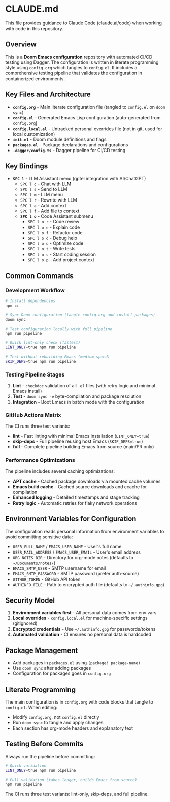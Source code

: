 # CLAUDE.md

This file provides guidance to Claude Code (claude.ai/code) when working with code in this repository.

## Overview

This is a **Doom Emacs configuration** repository with automated CI/CD testing using Dagger. The configuration is written in literate programming style using `config.org` which tangles to `config.el`. It includes a comprehensive testing pipeline that validates the configuration in containerized environments.

## Key Files and Architecture

- **`config.org`** - Main literate configuration file (tangled to `config.el` on `doom sync`)
- **`config.el`** - Generated Emacs Lisp configuration (auto-generated from `config.org`)
- **`config.local.el`** - Untracked personal overrides file (not in git, used for local customization)
- **`init.el`** - Doom module definitions and flags
- **`packages.el`** - Package declarations and configurations
- **`.dagger/config.ts`** - Dagger pipeline for CI/CD testing

## Key Bindings

- **`SPC l`** - LLM Assistant menu (gptel integration with AI/ChatGPT)
  - `SPC l c` - Chat with LLM
  - `SPC l s` - Send to LLM
  - `SPC l m` - LLM menu
  - `SPC l r` - Rewrite with LLM
  - `SPC l a` - Add context
  - `SPC l f` - Add file to context
  - **`SPC l o`** - Code Assistant submenu
    - `SPC l o r` - Code review
    - `SPC l o e` - Explain code
    - `SPC l o f` - Refactor code
    - `SPC l o d` - Debug help
    - `SPC l o o` - Optimize code
    - `SPC l o t` - Write tests
    - `SPC l o s` - Start coding session
    - `SPC l o p` - Add project context

## Common Commands

### Development Workflow
```bash
# Install dependencies
npm ci

# Sync Doom configuration (tangle config.org and install packages)
doom sync

# Test configuration locally with full pipeline
npm run pipeline

# Quick lint-only check (fastest)
LINT_ONLY=true npm run pipeline

# Test without rebuilding Emacs (medium speed)
SKIP_DEPS=true npm run pipeline
```

### Testing Pipeline Stages
1. **Lint** - `checkdoc` validation of all `.el` files (with retry logic and minimal Emacs install)
2. **Test** - `doom sync -e` byte-compilation and package resolution  
3. **Integration** - Boot Emacs in batch mode with the configuration

### GitHub Actions Matrix
The CI runs three test variants:
- **lint** - Fast linting with minimal Emacs installation (`LINT_ONLY=true`)
- **skip-deps** - Full pipeline reusing host Emacs (`SKIP_DEPS=true`)
- **full** - Complete pipeline building Emacs from source (main/PR only)

### Performance Optimizations
The pipeline includes several caching optimizations:
- **APT cache** - Cached package downloads via mounted cache volumes
- **Emacs build cache** - Cached source downloads and ccache for compilation
- **Enhanced logging** - Detailed timestamps and stage tracking
- **Retry logic** - Automatic retries for flaky network operations

## Environment Variables for Configuration

The configuration reads personal information from environment variables to avoid committing sensitive data:

- `USER_FULL_NAME` / `EMACS_USER_NAME` - User's full name
- `USER_MAIL_ADDRESS` / `EMACS_USER_EMAIL` - User's email address
- `ORG_NOTES_DIR` - Directory for org-mode notes (defaults to `~/Documents/notes/`)
- `EMACS_SMTP_USER` - SMTP username for email
- `EMACS_SMTP_PASSWORD` - SMTP password (prefer auth-source)
- `GITHUB_TOKEN` - GitHub API token
- `AUTHINFO_FILE` - Path to encrypted auth file (defaults to `~/.authinfo.gpg`)

## Security Model

1. **Environment variables first** - All personal data comes from env vars
2. **Local overrides** - `config.local.el` for machine-specific settings (gitignored)
3. **Encrypted credentials** - Use `~/.authinfo.gpg` for passwords/tokens
4. **Automated validation** - CI ensures no personal data is hardcoded

## Package Management

- Add packages in `packages.el` using `(package! package-name)`
- Use `doom sync` after adding packages
- Configuration for packages goes in `config.org`

## Literate Programming

The main configuration is in `config.org` with code blocks that tangle to `config.el`. When editing:
- Modify `config.org`, not `config.el` directly
- Run `doom sync` to tangle and apply changes
- Each section has org-mode headers and explanatory text

## Testing Before Commits

Always run the pipeline before committing:
```bash
# Quick validation
LINT_ONLY=true npm run pipeline

# Full validation (takes longer, builds Emacs from source)
npm run pipeline
```

The CI runs three test variants: lint-only, skip-deps, and full pipeline.